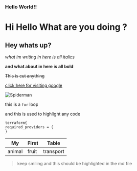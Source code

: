 ### Hello World!!
# Hi Hello What are you doing ?
## Hey whats up?

_what im writing in here is all italics_

**and what about in here is all bold**

~~This is cut anything~~

[click here for visiting google](https://www.google.com "google")

![Spiderman](https://learncodeonline.in/mascot.png)

this is a `for` loop

and this is used to highlight any code
```
terraform{
required_providers = {
}
```

|My|First|Table|
|---|---|---|
|animal|fruit|transport|

>keep smiling and this should be highlighted in the md file
